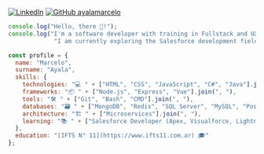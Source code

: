 [![LinkedIn](https://custom-icon-badges.demolab.com/badge/LinkedIn-0A66C2?logo=linkedin-white&logoColor=fff)](https://www.linkedin.com/in/ayalamarceloruben/)
[![GitHub ayalamarcelo](https://img.shields.io/github/followers/ayalamarcelo?label=follow&style=social)](https://github.com/ayalamarcelo)

```js
console.log("Hello, there 👋!");
console.log("I'm a software developer with training in Fullstack and UX design.",
             "I am currently exploring the Salesforce development field.");
```

```js
const profile = {
  name: "Marcelo",
  surname: "Ayala",
  skills: {
    technologies: "💻 " + ["HTML", "CSS", "JavaScript", "C#", "Java"].join(", "),
    frameworks: "📦 " + ["Node.js", "Express", "Vue"].join(", "),
    tools: "🛠️ " + ["Git", "Bash", "CMD"].join(", "),
    databases: "🗃️ " + ["MongoDB", "Redis", "SQL Server", "MySQL", "PostgreSQL"].join(", "),
    architecture: "🏗️ " + ["Microservices"].join(", "),
    learning: "📚 " + ["Salesforce Developer (Apex, Visualforce, Lightning, Docker)"].join(", "),
  },
  education: "[IFTS N° 11](https://www.ifts11.com.ar) 🎓"
};

```
